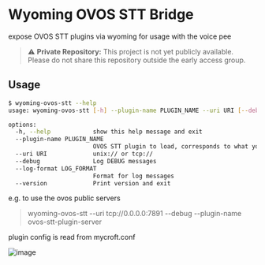 # Wyoming OVOS STT Bridge

expose OVOS STT plugins via wyoming for usage with the voice pee


> ⚠️ **Private Repository:** This project is not yet publicly available. Please do not share this repository outside the early access group.

## Usage

```bash
$ wyoming-ovos-stt --help
usage: wyoming-ovos-stt [-h] --plugin-name PLUGIN_NAME --uri URI [--debug] [--log-format LOG_FORMAT] [--version]

options:
  -h, --help            show this help message and exit
  --plugin-name PLUGIN_NAME
                        OVOS STT plugin to load, corresponds to what you would put under "module" in mycroft.conf
  --uri URI             unix:// or tcp://
  --debug               Log DEBUG messages
  --log-format LOG_FORMAT
                        Format for log messages
  --version             Print version and exit

```

e.g.  to use the ovos public servers

> wyoming-ovos-stt --uri tcp://0.0.0.0:7891 --debug --plugin-name ovos-stt-plugin-server 

plugin config is read from mycroft.conf 

![image](https://github.com/user-attachments/assets/01396553-5662-49e8-a5be-58df6f758b64)
